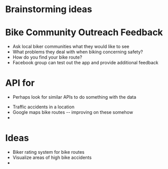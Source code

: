# Brainstorming ideas

# Bike Community Outreach Feedback
* Ask local biker communities what they would like to see 
* What problems they deal with when biking concerning safety?
* How do you find your bike route?
* Facebook group can test out the app and provide additional feedback

# API for 
- Perhaps look for similar APIs to do something with the data 

* Traffic accidents in a location 
* Google maps bike routes -- improving on these somehow 
* 

# Ideas 

* Biker rating system for bike routes
* Visualize areas of high bike accidents
*

